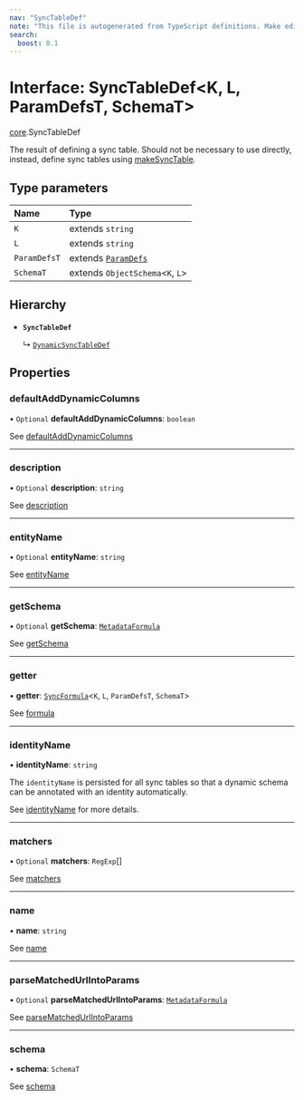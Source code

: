 ```yaml
---
nav: "SyncTableDef"
note: "This file is autogenerated from TypeScript definitions. Make edits to the comments in the TypeScript file and then run `make docs` to regenerate this file."
search:
  boost: 0.1
---
```

# Interface: SyncTableDef<K, L, ParamDefsT, SchemaT\>

[core](../modules/core.md).SyncTableDef

The result of defining a sync table. Should not be necessary to use directly,
instead, define sync tables using [makeSyncTable](../functions/core.makeSyncTable.md).

## Type parameters

| Name | Type |
| :------ | :------ |
| `K` | extends `string` |
| `L` | extends `string` |
| `ParamDefsT` | extends [`ParamDefs`](../types/core.ParamDefs.md) |
| `SchemaT` | extends `ObjectSchema`<`K`, `L`\> |

## Hierarchy

- **`SyncTableDef`**

  ↳ [`DynamicSyncTableDef`](core.DynamicSyncTableDef.md)

## Properties

### defaultAddDynamicColumns

• `Optional` **defaultAddDynamicColumns**: `boolean`

See [defaultAddDynamicColumns](core.DynamicOptions.md#defaultadddynamiccolumns)

___

### description

• `Optional` **description**: `string`

See [description](core.SyncTableOptions.md#description)

___

### entityName

• `Optional` **entityName**: `string`

See [entityName](core.DynamicOptions.md#entityname)

___

### getSchema

• `Optional` **getSchema**: [`MetadataFormula`](../types/core.MetadataFormula.md)

See [getSchema](core.DynamicOptions.md#getschema)

___

### getter

• **getter**: [`SyncFormula`](../types/core.SyncFormula.md)<`K`, `L`, `ParamDefsT`, `SchemaT`\>

See [formula](core.SyncTableOptions.md#formula)

___

### identityName

• **identityName**: `string`

The `identityName` is persisted for all sync tables so that a dynamic schema
can be annotated with an identity automatically.

See [identityName](core.SyncTableOptions.md#identityname) for more details.

___

### matchers

• `Optional` **matchers**: `RegExp`[]

See [matchers](core.SyncTableOptions.md#matchers)

___

### name

• **name**: `string`

See [name](core.SyncTableOptions.md#name)

___

### parseMatchedUrlIntoParams

• `Optional` **parseMatchedUrlIntoParams**: [`MetadataFormula`](../types/core.MetadataFormula.md)

See [parseMatchedUrlIntoParams](core.SyncTableOptions.md#parsematchedurlintoparams)

___

### schema

• **schema**: `SchemaT`

See [schema](core.SyncTableOptions.md#schema)
